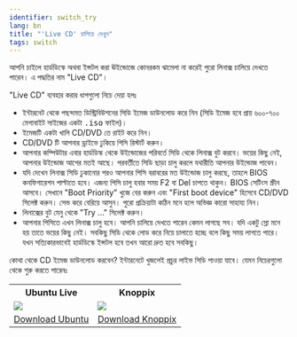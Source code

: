 ```yaml
---
identifier: switch_try
lang: bn
title: "'Live CD' চালিয়ে দেখুন"
tags: switch
---
```


আপনি চাইলে হার্ডডিস্কে অথবা ইন্সটল করা ঊইন্ডোজে কোনরকম ঝামেলা না করেই পুরো লিনাক্স চালিয়ে দেখতে পারেন। এ পদ্ধতির নাম "Live CD"।

"Live CD" ব্যবহার করার ধাপগুলো নিচে দেয়া হলঃ

<ul>

<li>ইন্টারনেট থেকে পছন্দমত ডিস্ট্রিবিউশনের সিডি ইমেজ ডাউনলোড করে নিন (সিডি ইমেজ হবে প্রায় ৬০০-৭০০ মেগাবাইট সাইজের একটা <tt>.iso</tt> ফাইল)।</li>

<li>ইমেজটি একটা খালি CD/DVD তে রাইট করে নিন।</li>

<li>CD/DVD টি আপনার ড্রাইভে ঢুকিয়ে পিসি রিস্টার্ট করুন।</li>

<li>আপনার কম্পিউটার এবার হার্ডডিস্ক থেকে উইন্ডোজের পরিবর্তে সিডি থেকে লিনাক্স বুট করবে। ভয়ের কিছু নেই, আপনার উইন্ডোজ আগের মতই আছে। পরবর্তীতে সিডি ছাড়া চালু করলে যথারীতি আপনার উইন্ডোজ পাবেন।</li>

<li>যদি দেখেন লিনাক্স সিডি ঢুকানোর পরও আপনার পিসি বরাবরের মত উইন্ডোজ চালু করছে, তাহলে BIOS কনফিগারেশন পাল্টাতে হবে। এজন্য পিসি চালু হবার সময় F2 বা Del চাপতে থাকুন। BIOS সেটিংস স্ক্রীন আসবে। সেখানে "Boot Priority" খুজে বের করুন এবং "First boot device" হিসেবে CD/DVD সিলেক্ট করুন। সেভ করে বেরিয়ে আসুন। পুরো প্রক্রিয়াটা কঠিন মনে হলে অভিজ্ঞ কারো সাহায্য নিন।</li>

<li>লিনাক্সের বুট মেনু থেকে "Try ..." সিলেক্ট করুন।</li>

<li>আপনার পিসিতে এখন লিনাক্স চালু হবে। আপনি চালিয়ে দেখতে পারেন কেমন লাগছে সব। যদি একটু স্লো মনে হয় তাতে ভয়ের কিছু নেই। সবকিছু সিডি থেকে লোড করে নিয়ে চালাতে হচ্ছে বলে কিছু সময় লাগতে পারে। যখন সত্যিকারভাবেই হার্ডডিস্কে ইন্সটল হবে তখন আরো দ্রুত হবে সবকিছু।</li>

</ul>

কোথা থেকে CD ইমেজ ডাউনলোড করবেন? ইন্টারনেটে খুজলেই প্রচুর লাইভ সিডি পাওয়া যাবে। যেমন নিচেরগুলো থেকে শুরু করতে পারেনঃ

<table cols="2">
<tr>
<th>Ubuntu Live</th>
<th>Knoppix</th>
</tr>

<tr>
<td><a href="/img/ubuntu.png"><img src="/img/ubuntu_thumbnail.png" /></a></td>
<td><a href="/img/knoppix.png"><img src="/img/knoppix_thumbnail.png" /></a></td>
</tr>

<tr>
<td><a 
href="http://www.ubuntu.com/download">Download Ubuntu</a></td>
<td><a 
href="http://www.knoppix.net/get.php">Download Knoppix</a></td>
</tr>

</table>


